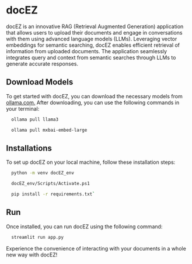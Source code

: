 
# docEZ

docEZ is an innovative RAG (Retrieval Augmented Generation) application that allows users to upload their documents and engage in conversations with them using advanced language models (LLMs). Leveraging vector embeddings for semantic searching, docEZ enables efficient retrieval of information from uploaded documents. The application seamlessly integrates query and context from semantic searches through LLMs to generate accurate responses.

## Download Models

To get started with docEZ, you can download the necessary models from [ollama.com.](https://ollama.com/) After downloading, you can use the following commands in your terminal:

```bash
  ollama pull llama3
```
```bash
  ollama pull mxbai-embed-large
```

## Installations
To set up docEZ on your local machine, follow these installation steps:

```bash
  python -m venv docEZ_env
```
```bash
  docEZ_env/Scripts/Activate.ps1
```
```bash
  pip install -r requirements.txt`
```

## Run
Once installed, you can run docEZ using the following command:
```bash
  streamlit run app.py
```
Experience the convenience of interacting with your documents in a whole new way with docEZ!
